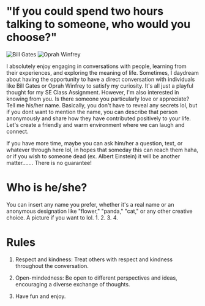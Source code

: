 # "If you could spend two hours talking to someone, who would you choose?"

![Bill Gates](https://upload.wikimedia.org/wikipedia/commons/thumb/a/a8/Bill_Gates_2017_%28cropped%29.jpg/800px-Bill_Gates_2017_%28cropped%29.jpg)
![Oprah Winfrey](https://upload.wikimedia.org/wikipedia/commons/thumb/b/bf/Oprah_in_2014.jpg/800px-Oprah_in_2014.jpg)

I absolutely enjoy engaging in conversations with people, learning from their experiences, and exploring the meaning of life. Sometimes, I daydream about having the opportunity to have a direct conversation with individuals like Bill Gates or Oprah Winfrey to satisfy my curiosity. It's all just a playful thought for my SE Class Assignment. However, I'm also interested in knowing from you. Is there someone you particularly love or appreciate? Tell me his/her name. Basically, you don't have to reveal any secrets lol, but if you dont want to mention the name, you can describe that person anonymously and share how they have contributed positively to your life. Let's create a friendly and warm environment where we can laugh and connect.

If you have more time, maybe you can ask him/her a question, text, or whatever through here lol, in hopes that someday this can reach them haha, or if you wish to someone dead (ex. Albert Einstein) it will be another matter....... There is no guarantee!

# Who is he/she?

You can insert any name you prefer, whether it's a real name or an anonymous designation like "flower," "panda," "cat," or any other creative choice. A picture if you want to lol.
1.
2.
3.
4.


# Rules

1. Respect and kindness: Treat others with respect and kindness throughout the conversation.

2. Open-mindedness: Be open to different perspectives and ideas, encouraging a diverse exchange of thoughts.

3. Have fun and enjoy.